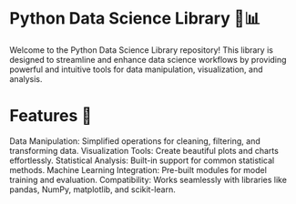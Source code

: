 # Python Data Science Library 🐍📊
Welcome to the Python Data Science Library repository! This library is designed to streamline and enhance data science workflows by providing powerful and intuitive tools for data manipulation, visualization, and analysis.

# Features 🚀
Data Manipulation: Simplified operations for cleaning, filtering, and transforming data.
Visualization Tools: Create beautiful plots and charts effortlessly.
Statistical Analysis: Built-in support for common statistical methods.
Machine Learning Integration: Pre-built modules for model training and evaluation.
Compatibility: Works seamlessly with libraries like pandas, NumPy, matplotlib, and scikit-learn.
